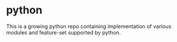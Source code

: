 # python
This is a growing python repo containing implementation of various modules and feature-set supported by python.
